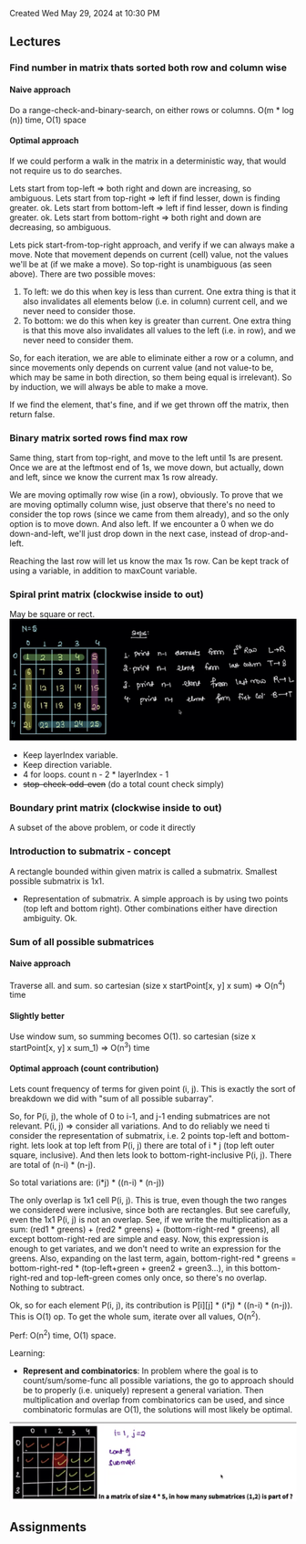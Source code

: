 Created Wed May 29, 2024 at 10:30 PM
## Lectures

### Find number in matrix thats sorted both row and column wise
#### Naive approach
Do a range-check-and-binary-search, on either rows or columns.
O(m * log (n)) time, O(1) space

#### Optimal approach
If we could perform a walk in the matrix in a deterministic way, that would not require us to do searches.

Lets start from top-left =>  both right and down are increasing, so ambiguous.
Lets start from top-right => left if find lesser, down is finding greater. ok.
Lets start from bottom-left => left if find lesser, down is finding greater. ok.
Lets start from bottom-right => both right and down are decreasing, so ambiguous.

Lets pick start-from-top-right approach, and verify if we can always make a move. Note that movement depends on current (cell) value, not the values we'll be at (if we make a move). So top-right is unambiguous (as seen above). There are two possible moves:
1. To left: we do this when key is less than current. One extra thing is that it also invalidates all elements below (i.e. in column) current cell, and we never need to consider those.
2. To bottom: we do this when key is greater than current. One extra thing is that this move also invalidates all values to the left (i.e. in row), and we never need to consider them.
   
So, for each iteration, we are able to eliminate either a row or a column, and since movements only depends on current value (and not value-to be, which may be same in both direction, so them being equal is irrelevant). So by induction, we will always be able to make a move.

If we find the element, that's fine, and if we get thrown off the matrix, then return false.

### Binary matrix sorted rows find max row
Same thing, start from top-right, and move to the left until 1s are present. Once we are at the leftmost end of 1s, we move down, but actually, down and left, since we know the current max 1s row already.

We are moving optimally row wise (in a row), obviously.
To prove that we are moving optimally column wise, just observe that there's no need to consider the top rows (since we came from them already), and so the only option is to move down. And also left. If we encounter a 0 when we do down-and-left, we'll just drop down in the next case, instead of drop-and-left.

Reaching the last row will let us know the max 1s row. Can be kept track of using a variable, in addition to maxCount variable.

### Spiral print matrix (clockwise inside to out)
May be square or rect.
![](../../../../assets/4-Arrays-2D-image-1-ab28a569.png)

- Keep layerIndex variable.
- Keep direction variable.
- 4 for loops. count n - 2 * layerIndex - 1
- ~~stop-check-odd-even~~ (do a total count check simply)

### Boundary print matrix (clockwise inside to out)
A subset of the above problem, or code it directly

### Introduction to submatrix - concept
A rectangle bounded within given matrix is called a submatrix. Smallest possible submatrix is 1x1.

- Representation of submatrix. A simple approach is by using two points (top left and bottom right). Other combinations either have direction ambiguity. Ok.

### Sum of all possible submatrices
#### Naive approach
Traverse all. and sum. so cartesian (size x startPoint\[x, y] x sum) => O(n<sup>4</sup>) time

#### Slightly better
Use window sum, so summing becomes O(1).
so cartesian (size x startPoint\[x, y] x sum_1) => O(n<sup>3</sup>) time

#### Optimal approach (count contribution)
Lets count frequency of terms for given point (i, j). This is exactly the sort of breakdown we did with "sum of all possible subarray".

So, for P(i, j), the whole of 0 to i-1, and j-1 ending submatrices are not relevant.
P(i, j) => consider all variations. And to do reliably we need ti consider the representation of submatrix, i.e. 2 points top-left and bottom-right. lets look at top left from P(i, j)  there are total of i \* j (top left outer square, inclusive). And then lets look to bottom-right-inclusive P(i, j). There are total of (n-i) \* (n-j).

So total variations are: (i\*j) \* ((n-i) \* (n-j))

The only overlap is 1x1 cell P(i, j). This is true, even though the two ranges we considered were inclusive, since both are rectangles. But see carefully, even the 1x1 P(i, j) is not an overlap. See, if we write the multiplication as a sum: (red1 \* greens) + (red2 \* greens) + (bottom-right-red \* greens), all except bottom-right-red are simple and easy. Now, this expression is enough to get variates, and we don't need to write an expression for the greens. Also, expanding on the last term, again, bottom-right-red \* greens = bottom-right-red \* (top-left+green + green2 + green3...), in this bottom-right-red and top-left-green comes only once, so there's no overlap. Nothing to subtract.

Ok, so for each element P(i, j), its contribution is P\[i]\[j] * (i\*j) \* ((n-i) \* (n-j)). This is O(1) op.
To get the whole sum, iterate over all values, O(n<sup>2</sup>).

Perf: O(n<sup>2</sup>) time, O(1) space.

Learning:
- **Represent and combinatorics**: In problem where the goal is to count/sum/some-func all possible variations, the go to approach should be to properly (i.e. uniquely) represent a general variation. Then multiplication and overlap from combinatorics can be used, and since combinatoric formulas are O(1), the solutions will most likely be optimal.

![](../../../../assets/4-Arrays-2D-image-2-ab28a569.png)
## Assignments
